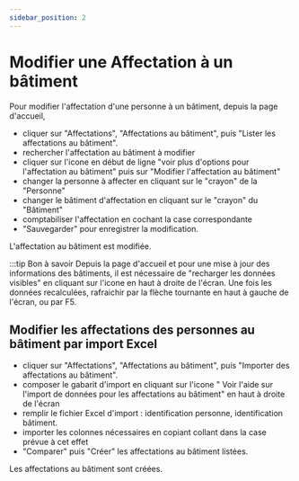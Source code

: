 ```yaml
---
sidebar_position: 2
---
```

# Modifier une Affectation à un bâtiment

Pour modifier l'affectation d'une personne à un bâtiment, depuis la page d'accueil,

-   cliquer sur "Affectations", "Affectations au bâtiment", puis "Lister les affectations au bâtiment".
-   rechercher l'affectation au bâtiment à modifier
-   cliquer sur l'icone en début de ligne "voir plus d'options pour l'affectation au bâtiment" puis sur "Modifier l'affectation au bâtiment"
-   changer la personne à affecter en cliquant sur le "crayon" de la "Personne"
-   changer le bâtiment d'affectation en cliquant sur le "crayon" du "Bâtiment"
-   comptabiliser l'affectation en cochant la case correspondante
-   "Sauvegarder" pour enregistrer la modification.

L'affectation au bâtiment est modifiée.

:::tip Bon à savoir
Depuis la page d'accueil et pour une mise à jour des informations des bâtiments, il est nécessaire de "recharger les données visibles" en cliquant sur l'icone en haut à droite de l'écran. Une fois les données recalculées, rafraichir par la flèche tournante en haut à gauche de l'écran, ou par F5.

## Modifier les affectations des personnes au bâtiment par import Excel

-   cliquer sur "Affectations", "Affectations au bâtiment", puis "Importer des affectations au bâtiment".
-   composer le gabarit d'import en cliquant sur l'icone " Voir l'aide sur l'import de données pour les affectations au bâtiment" en haut à droite de l'écran
-   remplir le fichier Excel d'import : identification personne, identification bâtiment.
-   importer les colonnes nécessaires en copiant collant dans la case prévue à cet effet
-   "Comparer" puis "Créer" les affectations au bâtiment listées.

Les affectations au bâtiment sont créées.